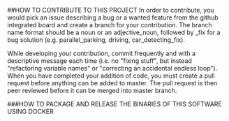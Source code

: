 ##HOW TO CONTRIBUTE TO THIS PROJECT
In order to contribute, you would pick an issue describing a bug or a wanted feature from the github integrated board and create a branch for your contribution. The branch name format should be a noun or an adjective_noun, followed by _fix for a bug solution (e.g. parallel_parking, driving, car_detecting_fix).

While developing your contribution, commit frequently and with a descriptive message each time (i.e. no "fixing stuff", but instead "refactoring variable names" or "correcting an accidental endless loop"). When you have completed your addition of code, you must create a pull request before anything can be added to master. The pull request is then peer reviewed before it can be merged into master branch.

###HOW TO PACKAGE AND RELEASE THE BINARIES OF THIS SOFTWARE USING DOCKER
